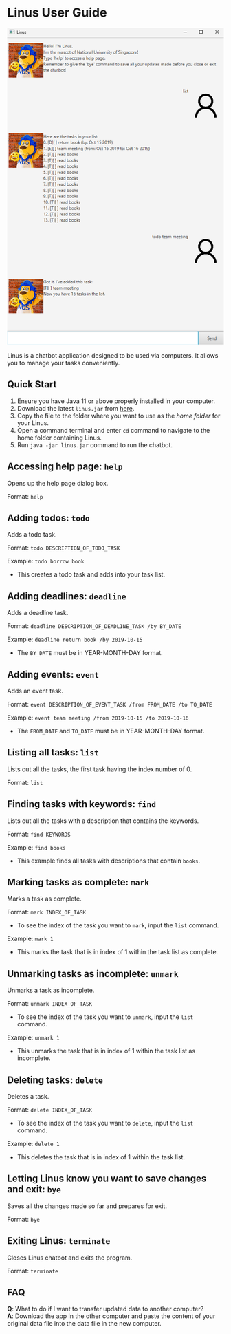 # Linus User Guide

![Screenshot of Linus chatbot](Ui.png)

Linus is a chatbot application designed to be used via computers.
It allows you to manage your tasks conveniently.

## Quick Start
1. Ensure you have Java 11 or above properly installed in your computer.
2. Download the latest `linus.jar` from [here](https://github.com/jeong-jaeho/ip/releases/tag/v0.2).
3. Copy the file to the folder where you want to use as the _home folder_ for your Linus.
4. Open a command terminal and enter `cd` command to navigate to the home folder containing Linus.
5. Run `java -jar linus.jar` command to run the chatbot.

## Accessing help page: `help`
Opens up the help page dialog box.

Format: `help`

## Adding todos: `todo`
Adds a todo task.

Format: `todo DESCRIPTION_OF_TODO_TASK`

Example: `todo borrow book`

* This creates a todo task and adds into your task list.

## Adding deadlines: `deadline`
Adds a deadline task.

Format: `deadline DESCRIPTION_OF_DEADLINE_TASK /by BY_DATE`

Example: `deadline return book /by 2019-10-15`

* The `BY_DATE` must be in YEAR-MONTH-DAY format.

## Adding events: `event`
Adds an event task.

Format: `event DESCRIPTION_OF_EVENT_TASK /from FROM_DATE /to TO_DATE`

Example: `event team meeting /from 2019-10-15 /to 2019-10-16`

* The `FROM_DATE` and `TO_DATE` must be in YEAR-MONTH-DAY format.

## Listing all tasks: `list`
Lists out all the tasks, the first task having the index number of 0.

Format: `list`

## Finding tasks with keywords: `find`
Lists out all the tasks with a description that contains the keywords.

Format: `find KEYWORDS`

Example: `find books`
* This example finds all tasks with descriptions that contain `books`.

## Marking tasks as complete: `mark`
Marks a task as complete.

Format: `mark INDEX_OF_TASK`
* To see the index of the task you want to `mark`, input the `list` command.

Example: `mark 1`
* This marks the task that is in index of 1 within the task list as complete.

## Unmarking tasks as incomplete: `unmark`
Unmarks a task as incomplete.

Format: `unmark INDEX_OF_TASK`
* To see the index of the task you want to `unmark`, input the `list` command.

Example: `unmark 1`
* This unmarks the task that is in index of 1 within the task list as incomplete.

## Deleting tasks: `delete`
Deletes a task.

Format: `delete INDEX_OF_TASK`
* To see the index of the task you want to `delete`, input the `list` command.

Example: `delete 1`
* This deletes the task that is in index of 1 within the task list.

## Letting Linus know you want to save changes and exit: `bye`
Saves all the changes made so far and prepares for exit.

Format: `bye`

## Exiting Linus: `terminate`
Closes Linus chatbot and exits the program.

Format: `terminate`

## FAQ

**Q**: What to do if I want to transfer updated data to another computer?  
**A**: Download the app in the other computer and paste the content of your original data file into the 
data file in the new computer.